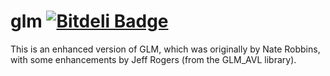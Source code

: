 glm [![Bitdeli Badge](https://d2weczhvl823v0.cloudfront.net/devernay/glm/trend.png)](https://bitdeli.com/free "Bitdeli Badge")
===

This is an enhanced version of GLM, which was originally by Nate Robbins, with some enhancements by Jeff Rogers (from the GLM_AVL library).
